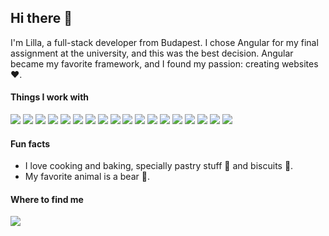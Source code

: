 ## Hi there 👋
I'm Lilla, a full-stack developer from Budapest. I chose Angular for my final assignment at the university, and this was the best decision. 
Angular became my favorite framework, and I found my passion: creating websites ❤️.

#### Things I work with
![](https://img.shields.io/badge/Angular-DD0031?style=for-the-badge&logo=angular&logoColor=white)
![](https://img.shields.io/badge/Vue.js-35495E?style=for-the-badge&logo=vue.js&logoColor=4FC08D)
![](https://img.shields.io/badge/JavaScript-323330?style=for-the-badge&logo=javascript&logoColor=F7DF1E)
![](https://img.shields.io/badge/TypeScript-007ACC?style=for-the-badge&logo=typescript&logoColor=white)
![](https://img.shields.io/badge/RxJS-BF64A7?style=for-the-badge&logo=reactivex&logoColor=white)
![](https://img.shields.io/badge/HTML5-E34F26?style=for-the-badge&logo=html5&logoColor=white)
![](https://img.shields.io/badge/CSS3-1572B6?style=for-the-badge&logo=css3&logoColor=white)
![](https://img.shields.io/badge/Tailwind-38B2AC?style=for-the-badge&logo=tailwind-css&logoColor=white)
![](https://img.shields.io/badge/Bootstrap-563D7C?style=for-the-badge&logo=bootstrap&logoColor=white)
![](https://img.shields.io/badge/SASS-hotpink.svg?style=for-the-badge&logo=SASS&logoColor=white)
![](https://img.shields.io/badge/NestJs-DD0031?style=for-the-badge&logo=nestjs&logoColor=white)
![](https://img.shields.io/badge/Node.Js-43853D?style=for-the-badge&logo=node.js&logoColor=white)
![](https://img.shields.io/badge/PostgreSQL-316192?style=for-the-badge&logo=postgresql&logoColor=white)
![](https://img.shields.io/badge/firebase-%23039BE5.svg?style=for-the-badge&logo=firebase)
![](https://img.shields.io/badge/Git-E34F26?style=for-the-badge&logo=git&logoColor=white)
![](https://img.shields.io/badge/GitHub-100000?style=for-the-badge&logo=github&logoColor=white)
![](https://img.shields.io/badge/GitLab-330F63?style=for-the-badge&logo=gitlab&logoColor=white)
![](https://img.shields.io/badge/webstorm-143?style=for-the-badge&logo=webstorm&logoColor=white&color=black)


#### Fun facts
- I love cooking and baking, specially pastry stuff 🥐 and biscuits 🍪. 
- My favorite animal is a bear 🐻.


#### Where to find me
[![](https://img.shields.io/badge/linkedin-F5F5f5.svg?style=for-the-badge&logo=linkedin&logoColor=%230077B5)](https://www.linkedin.com/in/lilla-plutzer-enesei-a8b855186/)
